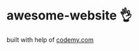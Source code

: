 # awesome-website :ok_hand:                                                                                                                             
built with help of <a href="http://johnelder.com/">codemy.com</a>
